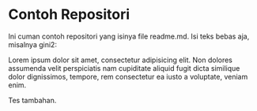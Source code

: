 # Contoh Repositori

Ini cuman contoh repositori yang isinya file readme.md. Isi teks bebas aja, misalnya gini2:

Lorem ipsum dolor sit amet, consectetur adipisicing elit. Non dolores assumenda velit perspiciatis nam cupiditate aliquid fugit dicta similique dolor dignissimos, tempore, rem consectetur ea iusto a voluptate, veniam enim.

Tes tambahan.
